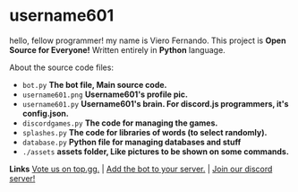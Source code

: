 # username601
hello, fellow programmer! my name is Viero Fernando. This project is **Open Source for Everyone!** Written entirely in **Python** language.

About the source code files:

 - ```bot.py``` **The bot file, Main source code.**
 - ```username601.png``` **Username601's profile pic.**
 - ```username601.py``` **Username601's brain. For discord.js programmers, it's config.json.**
 - ```discordgames.py``` **The code for managing the games.**
 - ```splashes.py``` **The code for libraries of words (to select randomly).**
 - ```database.py``` **Python file for managing databases and stuff**
 - ```./assets``` **assets folder, Like pictures to be shown on some commands.**

**Links**
[Vote us on top.gg.](https://top.gg/bot/696973408000409626/vote) | 
[Add the bot to your server.](https://discordapp.com/api/oauth2/authorize?client_id=696973408000409626&permissions=8&scope=bot) | 
[Join our discord server!](http://discord.gg/HhAPkD8)
